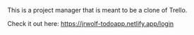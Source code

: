 This is a project manager that is meant to be a clone of Trello. 

Check it out here: https://jrwolf-todoapp.netlify.app/login

